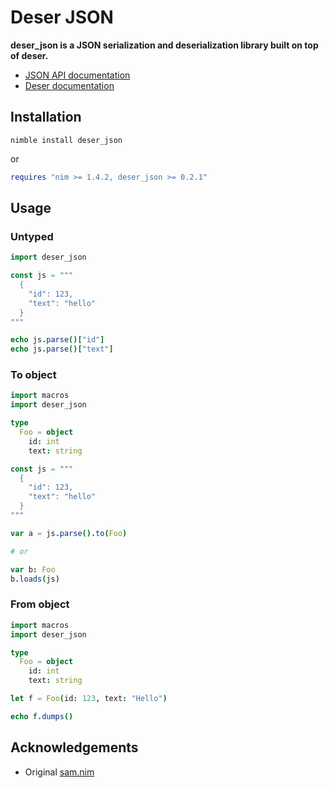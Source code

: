 # Deser JSON

**deser_json is a JSON serialization and deserialization library built on top of deser.**

- [JSON API documentation](https://gabbhack.github.io/deser_json/)
- [Deser documentation](https://deser.nim.town/)

## Installation
```
nimble install deser_json
```

or

```nim
requires "nim >= 1.4.2, deser_json >= 0.2.1"
```

## Usage

### Untyped

```nim
import deser_json

const js = """
  {
    "id": 123,
    "text": "hello"
  }
"""

echo js.parse()["id"]
echo js.parse()["text"]
```

### To object

```nim
import macros
import deser_json

type
  Foo = object
    id: int
    text: string

const js = """
  {
    "id": 123,
    "text": "hello"
  }
"""

var a = js.parse().to(Foo)

# or

var b: Foo
b.loads(js)
```

### From object

```nim
import macros
import deser_json

type
  Foo = object
    id: int
    text: string

let f = Foo(id: 123, text: "Hello")

echo f.dumps()
```

## Acknowledgements

* Original [sam.nim](https://github.com/OpenSystemsLab/sam.nim/)
